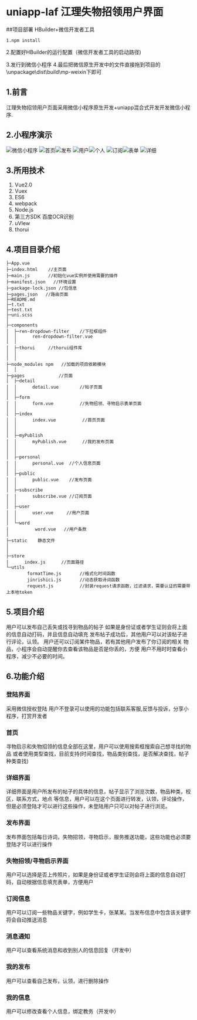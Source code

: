 # uniapp-laf 江理失物招领用户界面

##项目部署
HBuilder+微信开发者工具
  ~~~
  1.npm install
  ~~~
  2.配置好HBuilder的运行配置（微信开发者工具的启动路径)
  
  3.发行到微信小程序
  4.最后把微信原生开发中的文件直接拖到项目的\unpackage\dist\build\mp-weixin下即可



## 1.前言

  江理失物招领用户页面采用微信小程序原生开发+uniapp混合式开发开发微信小程序.

## 2.小程序演示
  ![微信小程序](https://laf.ywenrou.cn/img/user/tiezi/xcxonline.jpg)
  ![首页](https://laf.ywenrou.cn/img/user/tiezi/index.jpg)![发布](https://laf.ywenrou.cn/img/user/tiezi/middle.jpg)
  ![用户](https://laf.ywenrou.cn/img/user/tiezi/user.jpg)![个人](https://laf.ywenrou.cn/img/user/tiezi/info.jpg)
  ![订阅](https://laf.ywenrou.cn/img/user/tiezi/push.jpg)![表单](https://laf.ywenrou.cn/img/user/tiezi/publish.jpg)
  ![详细](https://laf.ywenrou.cn/img/user/tiezi/detail.jpg)
## 3.所用技术 

1. Vue2.0
2. Vuex
3. ES6
4. webpack
5. Node.js
6. 第三方SDK 百度OCR识别
7. uVIew
8. thorui

## 4.项目目录介绍

~~~
├─App.vue  
├─index.html	//主页面
├─main.js		//初始化vue实例并使用需要的插件
├─manifest.json	  //环境设置
├─package-lock.json	//包信息
├─pages.json   //路由页面
├─README.md	
├─t.txt
├─test.txt
├─uni.scss 
│      
├─components
│  ├─ren-dropdown-filter    //下拉框组件
│  │      ren-dropdown-filter.vue
│  │      
│  ├─thorui 	//thorui组件库
│  │          
│  │                  
├─node_modules npm   //加载的项目依赖模块
│  │                 
├─pages 			//页面
│  ├─detail
│  │      detail.vue 		//帖子页面
│  │      
│  ├─form
│  │      form.vue			//失物招领、寻物启示表单页面
│  │      
│  ├─index
│  │      index.vue			 //首页页面
│  │      
│  │      
│  ├─myPublish
│  │      myPublish.vue 	 //我的发布页面
│  │    
│  │      
│  ├─personal
│  │      personal.vue	//个人信息页面
│  │      
│  ├─public
│  │      public.vue	//发布页面
│  │      
│  ├─subscribe
│  │      subscribe.vue //订阅页面    
│  │      
│  ├─user
│  │      user.vue 	   //用户页面
│  │      	
│  └─word
│          word.vue   //用户条款
│          
├─static	静态文件
│  
│          
├─store
│      index.js      //页面路径           
└─utils		
        formatTime.js		//格式化时间函数
        jinrishici.js		//动态获取诗词函数
        request.js			//封装request请求函数，过滤请求，需要认证的需要带上本地token
~~~

## 5.项目介绍

   用户可以发布自己丢失或找寻到物品的帖子
   如果是身份证或者学生证则会将上面的信息自动打码，并且信息自动填充
   发布帖子成功后，其他用户可以对该帖子进行评论，认领。
   用户还可以订阅某件物品，若有其他用户发布了你订阅的相关
   物品，小程序会自动提醒你去查看该物品是否是你丢的，方便
   用户不用时时查看小程序，减少不必要的时间。

## 6.功能介绍  

 ### 登陆界面

 采用微信授权登陆
 用户不登录可以使用的功能包括联系客服,反馈与投诉，分享小程序，打赏开发者

 ### 首页

 寻物启示和失物招领的信息全部在这里，用户可以使用搜索框搜索自己想寻找的物品
 或者使用类型查找，目前支持(时间查找，物品类别查找，是否解决查找，帖子种类查找)

 ### 详细界面

 详细界面是用户所发布的帖子的具体的信息，帖子显示了浏览次数，物品种类，校区，联系方式，地点
 等信息，用户可以在这个页面进行转发，认领，评论操作，但是必须登陆才可以进行这些操作，未登陆用户只可以对帖子进行浏览。

 ### 发布界面

 发布界面包括每日诗词，失物招领，寻物启示，服务推送功能，这些功能也必须要登陆才可以进行操作

 ### 失物招领/寻物启示界面

 用户可以选择是否上传照片，如果是身份证或者学生证则会将上面的信息自动打码，自动根据信息填充表单，方便用户
 
 ### 订阅信息

 用户可以订阅一些物品关键字，例如学生卡，张某某。当发布信息中包含该关键字将会自动推送消息
 
 ### 消息通知

 用户可以查看系统消息和收到别人的信息回复（开发中）
 ### 我的发布
 用户可以查看自己发布，认领，进行删除操作
 
 ### 我的信息
 用户可以修改查看个人信息，绑定教务（开发中）
 
 ### 